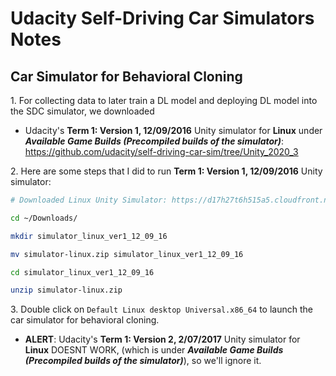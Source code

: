 # Udacity Self-Driving Car Simulators Notes

## Car Simulator for Behavioral Cloning

1\. For collecting data to later train a DL model and deploying DL model into the SDC simulator, we downloaded

- Udacity's **Term 1: Version 1, 12/09/2016** Unity simulator for **Linux** under ***Available Game Builds (Precompiled builds of the simulator)***: https://github.com/udacity/self-driving-car-sim/tree/Unity_2020_3

2\. Here are some steps that I did to run **Term 1: Version 1, 12/09/2016** Unity simulator:

~~~bash
# Downloaded Linux Unity Simulator: https://d17h27t6h515a5.cloudfront.net/topher/2016/November/5831f0f7_simulator-linux/simulator-linux.zip

cd ~/Downloads/

mkdir simulator_linux_ver1_12_09_16

mv simulator-linux.zip simulator_linux_ver1_12_09_16

cd simulator_linux_ver1_12_09_16

unzip simulator-linux.zip
~~~

3\. Double click on `Default Linux desktop Universal.x86_64` to launch the car simulator for behavioral cloning.

- **ALERT**: Udacity's **Term 1: Version 2, 2/07/2017** Unity simulator for **Linux** DOESNT WORK, (which is under ***Available Game Builds (Precompiled builds of the simulator)***), so we'll ignore it.
